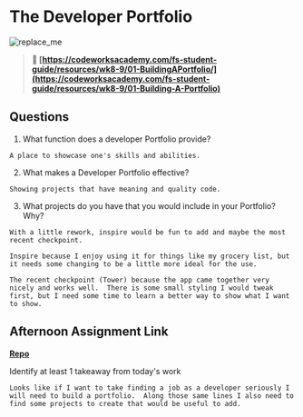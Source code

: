 # The Developer Portfolio

![replace_me](https://codeworks.blob.core.windows.net/public/assets/img/illustrations/placeholder.svg)

> **📖 [https://codeworksacademy.com/fs-student-guide/resources/wk8-9/01-BuildingAPortfolio/](https://codeworksacademy.com/fs-student-guide/resources/wk8-9/01-Building-A-Portfolio)**

## Questions

1. What function does a developer Portfolio provide?
```
A place to showcase one's skills and abilities.
```
2. What makes a Developer Portfolio effective?
```
Showing projects that have meaning and quality code.
```
3. What projects do you have that you would include in your Portfolio? Why?
```
With a little rework, inspire would be fun to add and maybe the most recent checkpoint.

Inspire because I enjoy using it for things like my grocery list, but it needs some changing to be a little more ideal for the use.

The recent checkpoint (Tower) because the app came together very nicely and works well.  There is some small styling I would tweak first, but I need some time to learn a better way to show what I want to show.
```
## Afternoon Assignment Link

**[Repo](https://github.com/coombsab/digital-dungeons)**

Identify at least 1 takeaway from today's work
```
Looks like if I want to take finding a job as a developer seriously I will need to build a portfolio.  Along those same lines I also need to find some projects to create that would be useful to add.
```